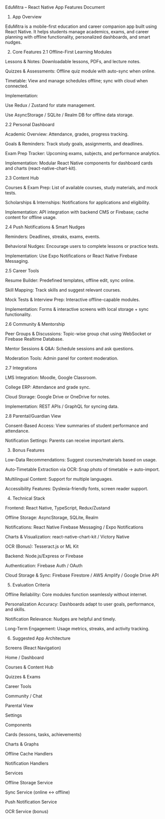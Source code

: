 EduMitra – React Native App Features Document
1. App Overview

EduMitra is a mobile-first education and career companion app built using React Native. It helps students manage academics, exams, and career planning with offline functionality, personalized dashboards, and smart nudges.

2. Core Features
2.1 Offline-First Learning Modules

Lessons & Notes: Downloadable lessons, PDFs, and lecture notes.

Quizzes & Assessments: Offline quiz module with auto-sync when online.

Timetable: View and manage schedules offline; sync with cloud when connected.

Implementation:

Use Redux / Zustand for state management.

Use AsyncStorage / SQLite / Realm DB for offline data storage.

2.2 Personal Dashboard

Academic Overview: Attendance, grades, progress tracking.

Goals & Reminders: Track study goals, assignments, and deadlines.

Exam Prep Tracker: Upcoming exams, subjects, and performance analytics.

Implementation: Modular React Native components for dashboard cards and charts (react-native-chart-kit).

2.3 Content Hub

Courses & Exam Prep: List of available courses, study materials, and mock tests.

Scholarships & Internships: Notifications for applications and eligibility.

Implementation: API integration with backend CMS or Firebase; cache content for offline usage.

2.4 Push Notifications & Smart Nudges

Reminders: Deadlines, streaks, exams, events.

Behavioral Nudges: Encourage users to complete lessons or practice tests.

Implementation: Use Expo Notifications or React Native Firebase Messaging.

2.5 Career Tools

Resume Builder: Predefined templates, offline edit, sync online.

Skill Mapping: Track skills and suggest relevant courses.

Mock Tests & Interview Prep: Interactive offline-capable modules.

Implementation: Forms & interactive screens with local storage + sync functionality.

2.6 Community & Mentorship

Peer Groups & Discussions: Topic-wise group chat using WebSocket or Firebase Realtime Database.

Mentor Sessions & Q&A: Schedule sessions and ask questions.

Moderation Tools: Admin panel for content moderation.

2.7 Integrations

LMS Integration: Moodle, Google Classroom.

College ERP: Attendance and grade sync.

Cloud Storage: Google Drive or OneDrive for notes.

Implementation: REST APIs / GraphQL for syncing data.

2.8 Parental/Guardian View

Consent-Based Access: View summaries of student performance and attendance.

Notification Settings: Parents can receive important alerts.

3. Bonus Features

Low-Data Recommendations: Suggest courses/materials based on usage.

Auto-Timetable Extraction via OCR: Snap photo of timetable → auto-import.

Multilingual Content: Support for multiple languages.

Accessibility Features: Dyslexia-friendly fonts, screen reader support.

4. Technical Stack

Frontend: React Native, TypeScript, Redux/Zustand

Offline Storage: AsyncStorage, SQLite, Realm

Notifications: React Native Firebase Messaging / Expo Notifications

Charts & Visualization: react-native-chart-kit / Victory Native

OCR (Bonus): Tesseract.js or ML Kit

Backend: Node.js/Express or Firebase

Authentication: Firebase Auth / OAuth

Cloud Storage & Sync: Firebase Firestore / AWS Amplify / Google Drive API

5. Evaluation Criteria

Offline Reliability: Core modules function seamlessly without internet.

Personalization Accuracy: Dashboards adapt to user goals, performance, and skills.

Notification Relevance: Nudges are helpful and timely.

Long-Term Engagement: Usage metrics, streaks, and activity tracking.

6. Suggested App Architecture

Screens (React Navigation)

Home / Dashboard

Courses & Content Hub

Quizzes & Exams

Career Tools

Community / Chat

Parental View

Settings

Components

Cards (lessons, tasks, achievements)

Charts & Graphs

Offline Cache Handlers

Notification Handlers

Services

Offline Storage Service

Sync Service (online ↔ offline)

Push Notification Service

OCR Service (bonus)
